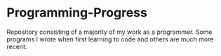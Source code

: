 # Programming-Progress
Repository consisting of a majority of my work as a programmer.  Some programs I wrote when first learning to code and others are much more recent.
